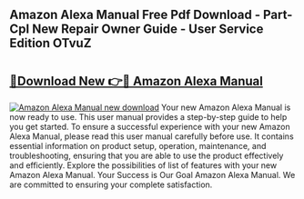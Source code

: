 ## Amazon Alexa Manual Free Pdf Download - Part-CpI New Repair Owner Guide - User Service Edition OTvuZ

# <h2><a href="http://bc25932.oget.top/?id=Amazon+Alexa+Manual">🔗Download New 👉🔴 Amazon Alexa Manual</a></h2>

[![Amazon Alexa Manual new download](https://i.imgur.com/5g1atiW.png)](http://bc25932.oget.top/?id=Amazon+Alexa+Manual)
Your new Amazon Alexa Manual is now ready to use. This user manual provides a step-by-step guide to help you get started. To ensure a successful experience with your new Amazon Alexa Manual, please read this user manual carefully before use. It contains essential information on product setup, operation, maintenance, and troubleshooting, ensuring that you are able to use the product effectively and efficiently. Explore the possibilities of list of features with your new Amazon Alexa Manual. Your Success is Our Goal Amazon Alexa Manual. We are committed to ensuring your complete satisfaction.
